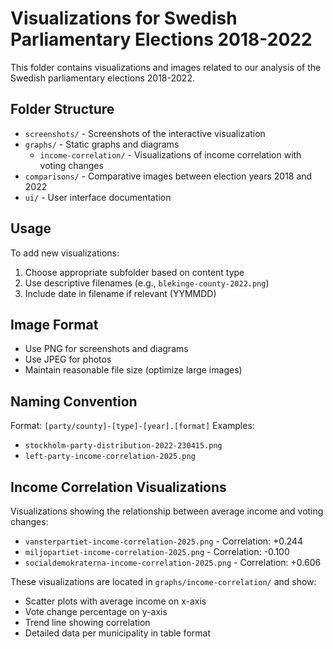 # Visualizations for Swedish Parliamentary Elections 2018-2022

This folder contains visualizations and images related to our analysis of the Swedish parliamentary elections 2018-2022.

## Folder Structure

- `screenshots/` - Screenshots of the interactive visualization
- `graphs/` - Static graphs and diagrams
  - `income-correlation/` - Visualizations of income correlation with voting changes
- `comparisons/` - Comparative images between election years 2018 and 2022
- `ui/` - User interface documentation

## Usage

To add new visualizations:
1. Choose appropriate subfolder based on content type
2. Use descriptive filenames (e.g., `blekinge-county-2022.png`)
3. Include date in filename if relevant (YYMMDD)

## Image Format

- Use PNG for screenshots and diagrams
- Use JPEG for photos
- Maintain reasonable file size (optimize large images)

## Naming Convention

Format: `[party/county]-[type]-[year].[format]`
Examples: 
- `stockholm-party-distribution-2022-230415.png`
- `left-party-income-correlation-2025.png`

## Income Correlation Visualizations

Visualizations showing the relationship between average income and voting changes:
- `vansterpartiet-income-correlation-2025.png` - Correlation: +0.244
- `miljopartiet-income-correlation-2025.png` - Correlation: -0.100
- `socialdemokraterna-income-correlation-2025.png` - Correlation: +0.606

These visualizations are located in `graphs/income-correlation/` and show:
- Scatter plots with average income on x-axis
- Vote change percentage on y-axis
- Trend line showing correlation
- Detailed data per municipality in table format 